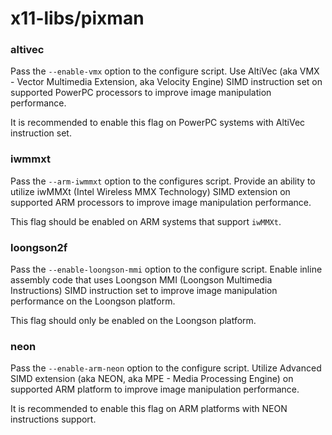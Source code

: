 # x11-libs/pixman

### altivec
Pass the `--enable-vmx` option to the configure script. Use AltiVec (aka VMX - Vector Multimedia Extension, aka Velocity Engine) SIMD instruction set on supported PowerPC processors to improve image manipulation performance.

It is recommended to enable this flag on PowerPC systems with AltiVec instruction set.

### iwmmxt
Pass the `--arm-iwmmxt` option to the configures script. Provide an ability to utilize iwMMXt (Intel Wireless MMX Technology) SIMD extension on supported ARM processors to improve image manipulation performance.

This flag should be enabled on ARM systems that support `iwMMXt`.

### loongson2f
Pass the `--enable-loongson-mmi` option to the configure script. Enable inline assembly code that uses Loongson MMI (Loongson Multimedia Instructions) SIMD instruction set to improve image manipulation performance on the Loongson platform.

This flag should only be enabled on the Loongson platform.

### neon
Pass the `--enable-arm-neon` option to the configure script. Utilize Advanced SIMD extension (aka NEON, aka MPE - Media Processing Engine) on supported ARM platform to improve image manipulation performance.

It is recommended to enable this flag on ARM platforms with NEON instructions support.
